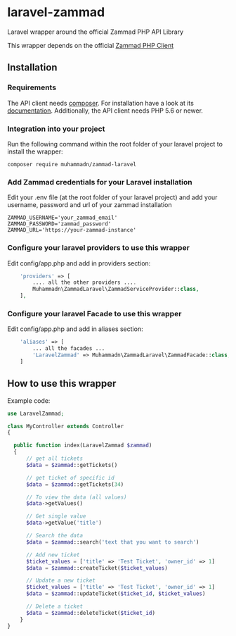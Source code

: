 # laravel-zammad
Laravel wrapper around the official Zammad PHP API Library

This wrapper depends on the official [Zammad PHP Client](https://github.com/zammad/zammad-api-client-php)

## Installation

### Requirements
The API client needs [composer](https://getcomposer.org/). For installation have a look at its [documentation](https://getcomposer.org/download/).
Additionally, the API client needs PHP 5.6 or newer.

### Integration into your project
Run the following command within the root folder of your laravel project to install the wrapper:
```
composer require muhammadn/zammad-laravel
```

### Add Zammad credentials for your Laravel installation
Edit your .env file (at the root folder of your laravel project) and add your username, password and url of your zammad installation
```
ZAMMAD_USERNAME='your_zammad_email'
ZAMMAD_PASSWORD='zammad_password'
ZAMMAD_URL='https://your-zammad-instance'
```

### Configure your laravel providers to use this wrapper
Edit config/app.php and add in providers section:
```php
    'providers' => [
        .... all the other providers ....
        Muhammadn\ZammadLaravel\ZammadServiceProvider::class,
    ],
```      

### Configure your laravel Facade to use this wrapper
Edit config/app.php and add in aliases section:
```php
    'aliases' => [
        ... all the facades ...
        'LaravelZammad' => Muhammadn\ZammadLaravel\ZammadFacade::class,
    ]
```
## How to use this wrapper
Example code:
```php
use LaravelZammad;

class MyController extends Controller
{

  public function index(LaravelZammad $zammad)
  {
      // get all tickets
      $data = $zammad::getTickets()

      // get ticket of specific id
      $data = $zammad::getTickets(34)

      // To view the data (all values)
      $data->getValues()

      // Get single value 
      $data->getValue('title')

      // Search the data
      $data = $zammad::search('text that you want to search')

      // Add new ticket
      $ticket_values = ['title' => 'Test Ticket', 'owner_id' => 1]
      $data = $zammad::createTicket($ticket_values)

      // Update a new ticket
      $ticket_values = ['title' => 'Test Ticket', 'owner_id' => 1]
      $data = $zammad::updateTicket($ticket_id, $ticket_values)

      // Delete a ticket
      $data = $zammad::deleteTicket($ticket_id)
    }
}
```
